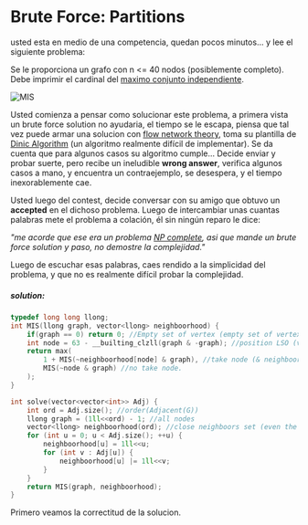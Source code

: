 # Brute Force: Partitions

usted esta en medio de una competencia, quedan pocos minutos\... y lee el
siguiente problema: 

Se le proporciona un grafo con n <= 40 nodos (posiblemente completo). 
Debe imprimir el cardinal del [maximo conjunto independiente](https://en.wikipedia.org/wiki/Maximal_independent_set).

![MIS](https://en.wikipedia.org/wiki/Maximal_independent_set#/media/File:Cube-maximal-independence.svg)

Usted comienza a pensar como solucionar este problema, a primera vista
un brute force solution no ayudaria, el tiempo se le escapa, piensa que tal 
vez puede armar una solucion con [flow network theory](https://en.wikipedia.org/wiki/Flow_network), toma su plantilla 
de [Dinic Algorithm](https://en.wikipedia.org/wiki/Dinic%27s_algorithm) (un algoritmo realmente difícil de implementar).  Se da 
cuenta que para algunos casos su algoritmo cumple\... Decide enviar y probar
suerte, pero recibe un ineludible **wrong answer**, verifica algunos casos a 
mano, y encuentra un contraejemplo, se desespera, y el tiempo
inexorablemente cae.

Usted luego del contest, decide conversar con su amigo que obtuvo un
**accepted** en el dichoso problema. Luego de intercambiar unas cuantas
palabras mete el problema a colación, él sin ningún reparo le dice: 

*"me acorde que ese era un problema [NP complete](https://en.wikipedia.org/wiki/NP-completeness), asi que mande 
un brute force solution y paso, no demostre la complejidad."*

Luego de escuchar esas palabras, caes rendido a la simplicidad del problema,
y que no es realmente difícil probar la complejidad.

##### solution:
```cpp
typedef long long llong;
int MIS(llong graph, vector<llong> neighboorhood) {
	if(graph == 0) return 0; //Empty set of vertex (empty set of vertex == empty graph?).
	int node = 63 - __builting_clzll(graph & -graph); //position LSO (vertex with lowest id).
	return max(
		1 + MIS(~neighboorhood[node] & graph), //take node (& neighboors? of course...).
		MIS(~node & graph) //no take node. 
	);
}

int solve(vector<vector<int>> Adj) {
	int ord = Adj.size(); //order(Adjacent(G))
	llong graph = (1ll<<ord) - 1; //all nodes
	vector<llong> neighboorhood(ord); //close neighboors set (even the node)
	for (int u = 0; u < Adj.size(); ++u) {
		neighboorhood[u] = 1ll<<u;
		for (int v : Adj[u]) {
			neighboorhood[u] |= 1ll<<v;
		}
	}
	return MIS(graph, neighboorhood);
}
```

Primero veamos la correctitud de la solucion. 

